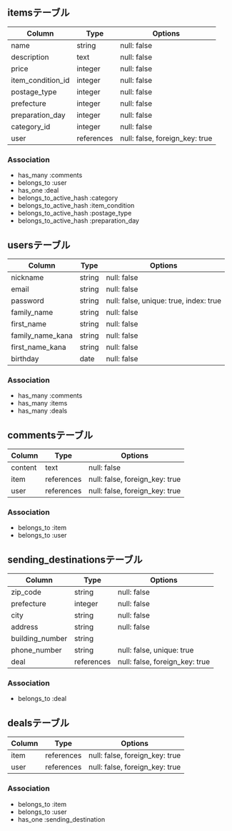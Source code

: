 ## itemsテーブル
| Column            | Type       | Options                        |
| ----------------- | ---------- | ------------------------------ |
| name              | string     | null: false                    |
| description       | text       | null: false                    |
| price             | integer    | null: false                    |
| item_condition_id | integer    | null: false                    |
| postage_type      | integer    | null: false                    |
| prefecture        | integer    | null: false                    |
| preparation_day   | integer    | null: false                    |
| category_id       | integer    | null: false                    |
| user              | references | null: false, foreign_key: true |
### Association
- has_many :comments
- belongs_to :user
- has_one :deal
- belongs_to_active_hash :category
- belongs_to_active_hash :item_condition
- belongs_to_active_hash :postage_type
- belongs_to_active_hash :preparation_day



## usersテーブル
| Column           | Type   | Options                                |
| ---------------- | ------ | -------------------------------------- |
| nickname         | string | null: false                            |
| email            | string | null: false                            |
| password         | string | null: false, unique: true, index: true |
| family_name      | string | null: false                            |
| first_name       | string | null: false                            |
| family_name_kana | string | null: false                            |
| first_name_kana  | string | null: false                            |
| birthday         | date   | null: false                            |
### Association
- has_many :comments
- has_many :items
- has_many :deals



## commentsテーブル
| Column  | Type       | Options                        |
| ------- | ---------- | ------------------------------ |
| content | text       | null: false                    |
| item    | references | null: false, foreign_key: true |
| user    | references | null: false, foreign_key: true |
### Association
- belongs_to :item
- belongs_to :user



## sending_destinationsテーブル
| Column          | Type       | Options                        |
| --------------- | ---------- | ------------------------------ |
| zip_code        | string     | null: false                    |
| prefecture      | integer    | null: false                    |
| city            | string     | null: false                    |
| address         | string     | null: false                    |
| building_number | string     |                                |
| phone_number    | string     | null: false, unique: true      |
| deal            | references | null: false, foreign_key: true |
### Association
- belongs_to :deal



## dealsテーブル
| Column | Type       | Options                        |
| ------ | ---------- | ------------------------------ |
| item   | references | null: false, foreign_key: true |
| user   | references | null: false, foreign_key: true |
### Association
- belongs_to :item
- belongs_to :user
- has_one :sending_destination
